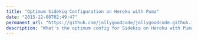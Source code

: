 ```yaml
---
title: "Optimum Sidekiq Configuration on Heroku with Puma"
date: "2015-12-08T02:49:47"
permanent_url: "https://github.com/jollygoodcode/jollygoodcode.github.io/issues/12"
description: "What's the optimum config for Sidekiq on Heroku with Puma? Check out our config!"
---
```


